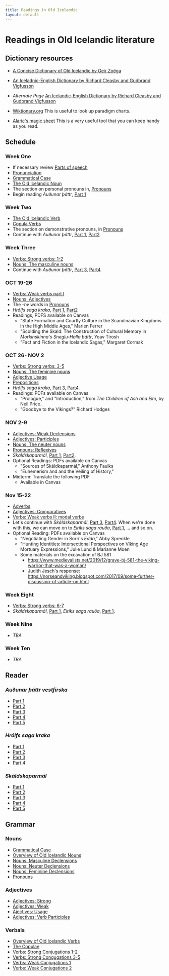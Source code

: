 ```yaml
---
title: Readings in Old Icelandic
layout: default
---
```


# Readings in Old Icelandic literature

## Dictionary resources

* [A Concise Dictionary of Old Icelandic by Geir Zoëga](https://old-icelandic.vercel.app/)
* [An Iceladnic-English Dictionary by Richard Cleasby and Gudbrand Vigfusson](http://lexicon.ff.cuni.cz/texts/oi_cleasbyvigfusson_about.html)
* _Alternate Page_ [An Icelandic-English Dictionary by Richard Cleasby and Gudbrand Vigfusson](https://old-norse.net/search.php)

* [Wiktionary.org](https://www.wiktionary.org/) This is useful to look up paradigm charts.

* [Alaric's magic sheet](https://www.alarichall.org.uk/teaching/Alaric's_magic_sheet.pdf) This is a very useful tool that you can keep handy as you read.


## Schedule

### Week One

* If necessary review [Parts of speech](https://owl.purdue.edu/owl/general_writing/mechanics/parts_of_speech_overview.html)
* [Pronunciation](http://rcblack.net/grammar/pronunciation/)
* [Grammatical Case](http://rcblack.net/grammar/case/)
* [The Old Icelandic Noun](http://rcblack.net/grammar/intro_nouns/)
* The section on personal pronouns in, [Pronouns](http://rcblack.net/grammar/pronouns/)
* Begin reading _Auðunar þáttr_, [Part 1](http://rcblack.net/reader/audun)

### Week Two

* [The Old Icelandic Verb](http://rcblack.net/grammar/intro_verbs/)
* [Copula Verbs](http://rcblack.net/grammar/copulae/)
* The section on demonstrative pronouns, in [Pronouns](http://rcblack.net/grammar/pronouns/)
* Continue with _Auðunar þáttr_, [Part 1](http://rcblack.net/reader/audun/), [Part2](http://rcblack.net/reader/audun2/). 

### Week Three

* [Verbs: Strong verbs: 1-2](http://rcblack.net/grammar/verbs_strong_1-2/:)
* [Nouns: The masculine nouns](http://rcblack.net/grammar/nouns_masc/)
* Continue with _Auðunar þáttr_, [Part 3](http://rcblack.net/reader/audun3/), [Part4](http://rcblack.net/reader/audun4/). 

### OCT 19-26

* [Verbs: Weak verbs part I](http://rcblack.net/grammar/verbs_weak_i/)
* [Nouns: Adjectives](http://rcblack.net/grammar/adjectives/)
* The _-hv_ words in [Pronouns](http://rcblack.net/grammar/pronouns/)
* _Hrólfs saga kraka_, [Part 1](http://rcblack.net/reader/hrolf1/), [Part2](http://rcblack.net/reader/hrolf2/)
* Readings, PDFS available on Canvas
	* "State Formation and Courtly Culture in the Scandinavian Kingdoms in the High Middle Ages," Marlen Ferrer
	* "Scolding the Skald: The Construction of Cultural Memory in _Morkinskinna's Sneglu-Halla þáttr_, Yoav Tirosh
	* "Fact and Fiction in the Icelandic Sagas," Margaret Cormak

### OCT 26- NOV 2 

* [Verbs: Strong verbs: 3-5](http://rcblack.net/grammar/verbs_strong_3-5/)
* [Nouns: The feminine nouns](http://rcblack.net/grammar/nouns_fem/)
* [Adjective Usage](http://rcblack.net/grammar/adjective_usage)
* [Prepositions](http://rcblack.net/grammar/prepositons)
* _Hrólfs saga kraka_, [Part 3](http://rcblack.net/reader/hrolf3/), [Part4](http://rcblack.net/grammar/hrolf4/).
* Readings: PDFs available on Canvas
	* "Prologue," and "Introduction," from _The Children of Ash and Elm_, by Neil Price.
	* "Goodbye to the Vikings?" Richard Hodges 

### NOV 2-9

* [Adjectives: Weak Declensions](http://rcblack.net/grammar/adjectives_weak)
* [Adjectives: Participles](http://rcblack.net/grammar/adjectives_participles)
* [Nouns: The neuter nouns](http://rcblack.net/grammar/nouns_neut/)
* [Pronouns: Reflexives](http://rcblack.net/grammar/reflexives)
* _Skáldskaparmál_, [Part 1](http://rcblack.net/reader/skald1/), [Part2](http://rcblack.net/reader/skald2/).
* Optional Readings: PDFs available on Canvas
	* "Sources of Skáldkaparmál," Anthony Faulks
	* "Euhemerism and and the Veiling of History,"
* Midterm: Translate the following PDF
	* Available in Canvas

### Nov 15-22

* [Adverbs](http://rcblack.net/grammar/adverbs/)
* [Adjectives: Comparatives](http://rcblack.net/grammar/adjectives_comparatives/)
* [Verbs: Weak verbs II: modal verbs](http://rcblack.net/grammar/verbs_weak_ii/)
* Let's continue with _Skáldskaparmál_, [Part 3](http://rcblack.net/reader/skald3/), [Part4](http://rcblack.net/reader/skald4/). When we're done with this, we can move on to _Eiríks saga rauða_, [Part 1](http://rcblack.net/reader/eirik1/), ... and so on.
* Optional Reading: PDFs available on Canvas
    * "Negotiating Gender in Sorri's _Edda_," Abby Sprenkle
    * "Hunting Identities: Intersectional Perspectives on Viking Age Mortuary Expressions," Julie Lund & Marianne Moen
    * Some materials on the excavation of BJ 581
        * https://www.medievalists.net/2019/12/grave-bj-581-the-viking-warrior-that-was-a-woman/
        * Judith Jesch's response: https://norseandviking.blogspot.com/2017/09/some-further-discussion-of-article-on.html

### Week Eight

* [Verbs: Strong verbs: 6-7]()
*  _Skáldskaparmál_, [Part 1](http://rcblack.net/reader/skald1/), _Eiríks saga rauða_, [Part 1](). 

### Week Nine

* _TBA_

### Week Ten

* _TBA_

## Reader

### _Auðunar þáttr vestfirska_

* [Part 1](http://rcblack.net/reader/audun/)
* [Part 2](http://rcblack.net/reader/audun2/)
* [Part 3](http://rcblack.net/reader/audun3/)
* [Part 4](http://rcblack.net/reader/audun4/)
* [Part 5](http://rcblack.net/reader/audun5/)

### _Hrólfs saga kraka_

* [Part 1](http://rcblack.net/reader/hrolf1/)
* [Part 2](http://rcblack.net/reader/hrolf2/)
* [Part 3](http://rcblack.net/reader/hrolf3/)
* [Part 4](http://rcblack.net/reader/hrolf4/)

### _Skáldskaparmál_

* [Part 1](http://rcblack.net/reader/skald1/)
* [Part 2](http://rcblack.net/reader/skald2/)
* [Part 3](http://rcblack.net/reader/skald3/)
* [Part 4](http://rcblack.net/reader/skald4/)
* [Part 5](http://rcblack.net/reader/skald5/)

## Grammar

### Nouns

* [Grammatical Case](http://rcblack.net/grammar/case/)
* [Overview of Old Icelandic Nouns](https://rcblack.net/grammar/intro_nouns)
* [Nouns: Masculine Declensions](Http://rcblack.net/grammar/nouns_masc/)
* [Nouns: Neuter Declensions](http://rcblack.net/grammar/nouns_neut/)
* [Nouns: Feminine Declensions](http://rcblack.net/grammar/nouns_fem/)
* [Pronouns](http://rcblack.net/grammar/pronouns/)

### Adjectives

* [Adjectives: Strong](http://rcblack.net/grammar/adjectives/)
* [Adjectives: Weak](http://rcblack.net/grammar/adjectives_weak/)
* [Ajectives: Usage](http://rcblack.net/grammar/adjective_usage/)
* [Adjectives: Verb Participles](http://rcblack.net/grammar/adjectives_participles/)

### Verbals

* [Overview of Old Icelandic Verbs](http://rcblack.net/grammar/intro_verbs/)
* [The Copulae](http://rcblack.net/grammar/copulae/)
* [Verbs: Strong Conjugations 1-2](http://rcblack.net/grammar/verbs_strong_1-2/)
* [Verbs: Strong Congugations 3-5](http://rcblack.net/grammar/verbs_strong_3-5/)
* [Verbs: Weak Conjugations 1](http://rcblack.net/grammar/verbs_weak_i/)
* [Verbs: Weak Conjugations 2](http://rcblack.net/grammar/verbs_weak_ii/)
 



